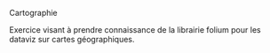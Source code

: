Cartographie

Exercice visant à prendre connaissance de la librairie folium pour les dataviz sur cartes géographiques.